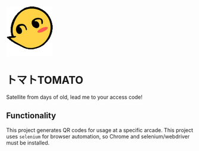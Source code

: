 ![robot](img/eddie.gif)

# トマトTOMATO
Satellite from days of old, lead me to your access code!

## Functionality
This project generates QR codes for usage at a specific arcade. This project uses `selenium` for browser automation, so Chrome and selenium/webdriver must be installed.